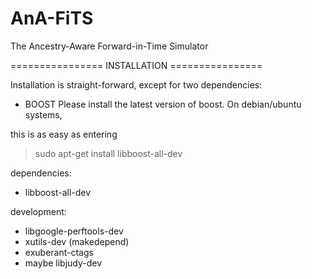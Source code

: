 AnA-FiTS
========

The Ancestry-Aware Forward-in-Time Simulator

================ INSTALLATION ================

Installation is straight-forward, except for two dependencies: 

* BOOST
Please install the latest version of boost. On debian/ubuntu systems,

this is as easy as entering

 > sudo apt-get install  libboost-all-dev

dependencies: 
* libboost-all-dev

development:
* libgoogle-perftools-dev
* xutils-dev (makedepend)
* exuberant-ctags
* maybe libjudy-dev
